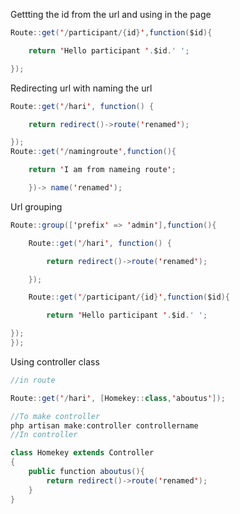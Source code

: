 

Gettting the id from the url and using in the page
```java
Route::get('/participant/{id}',function($id){

    return 'Hello participant '.$id.' ';

});
```

Redirecting url with naming the url
```java
Route::get('/hari', function() {

    return redirect()->route('renamed');

});
Route::get('/namingroute',function(){

    return 'I am from nameing route';

    })-> name('renamed');
```

Url grouping 
```java
Route::group(['prefix' => 'admin'],function(){

    Route::get('/hari', function() {

        return redirect()->route('renamed');

    });

    Route::get('/participant/{id}',function($id){

        return 'Hello participant '.$id.' ';

});
});

```

Using controller class

```java
//in route 

Route::get('/hari', [Homekey::class,'aboutus']);

//To make controller
php artisan make:controller controllername
//In controller

class Homekey extends Controller
{
    public function aboutus(){
        return redirect()->route('renamed');
    }
}
```